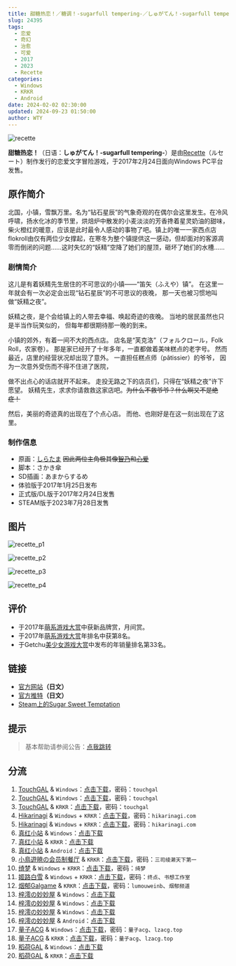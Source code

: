 ```yaml
---
title: 甜糖热恋！／糖调！-sugarfull tempering-／しゅがてん！-sugarfull tempering-
slug: 24395
tags:
  - 恋爱
  - 奇幻
  - 治愈
  - 可爱
  - 2017
  - 2023
  - Recette
categories:
  - Windows
  - KRKR
  - Android
date: 2024-02-02 02:30:00
updated: 2024-09-23 01:50:00
author: WTY
---
```


![recette](https://static.saop.cc/vns/img/recette.webp)

**甜糖热恋！**（日语：**しゅがてん！-sugarfull tempering-**）是由[Recette](https://zh.moegirl.org.cn/Recette)（ルセート）制作发行的恋爱文字冒险游戏，于2017年2月24日面向Windows PC平台发售。

<!-- more -->

## 原作简介

北国，小镇，雪飘万里。名为“钻石星辰”的气象奇观的在偶尔会这里发生。在冷风呼啸，扬水化冰的季节里，烘焙炉中散发的小麦淡淡的芳香搀着星灵奶油的甜味，柴火橙红的暖意，应该是此时最令人感动的事物了吧。镇上的唯一一家西点店flokroll由仅有两位少女撑起，在寒冬为整个镇提供这一感动，但却面对的客源凋零而倒闭的问题……这时失忆的“妖精”空降了她们的屋顶，砸坏了她们的水槽……

### 剧情简介

这儿是有着妖精先生居住的不可思议的小镇——“笛矢（ふえや）镇”。
在这里一年就会有一次必定会出现“钻石星辰”的不可思议的夜晚，
那一天也被习惯地叫做“妖精之夜”。

妖精之夜，是个会给镇上的人带去幸福、唤起奇迹的夜晚。
当地的居民虽然也只是半当作玩笑似的，
但每年都很期待那一晚的到来。

小镇的郊外，有着一间不大的西点店。
店名是“芙克洛”（フォルクロール，Folk Roll，农家卷）。
那是家已经开了十年多年，一直都做着美味糕点的老字号。
然而最近，店里的经营状况却出现了意外。
一直担任糕点师（pâtissier）的爷爷，
因为一次意外受伤而不得不住进了医院，

做不出点心的话店就开不起来。
走投无路之下的店员们，只得在“妖精之夜”许下愿望。
妖精先生，求求你请救救这家店吧。~~为什么不救爷爷？什么啊又不是绝症！~~

然后，美丽的奇迹真的出现在了个点心店。
而他、也刚好是在这一刻出现在了这里。

### 制作信息

- 原画：[しらたま](https://zh.moegirl.org.cn/白玉) ~~因此两位主角极其像[智乃](https://zh.moegirl.org.cn/香风智乃)和[心爱](https://zh.moegirl.org.cn/保登心爱)~~
- 脚本：さかき傘
- SD插画：あまからするめ
- 体验版于2017年1月25日发布
- 正式版/DL版于2017年2月24日发售
- STEAM版于2023年7月28日发售

## 图片

![recette_p1](https://static.saop.cc/vns/img/recette_p1.webp)

![recette_p2](https://static.saop.cc/vns/img/recette_p2.webp)

![recette_p3](https://static.saop.cc/vns/img/recette_p3.webp)

![recette_p4](https://static.saop.cc/vns/img/recette_p4.webp)

## 评价

- 于2017年[萌系游戏大赏](https://zh.moegirl.org.cn/萌系游戏大赏)中获新品牌赏，月间赏。
- 于2017年[萌系游戏大赏](https://zh.moegirl.org.cn/萌系游戏大赏)年排名中获第8名。
- 于Getchu[美少女游戏大赏](https://zh.moegirl.org.cn/美少女游戏大赏)中发布的年销量排名第33名。

## 链接

- [官方网站](http://recette.clearrave.co.jp/index.html)**（日文）**
- [官方推特](https://twitter.com/info_recette)**（日文）**
- [Steam上的Sugar Sweet Temptation](https://store.steampowered.com/app/2374590/Sugar_Sweet_Temptation/)

## 提示

> 基本帮助请参阅公告：[点我跳转](/)

## 分流

1. [TouchGAL](https://www.touchgal.us/) & `Windows`：[点击下载](https://pan.touchgal.net/s/Zl9Sa)，密码：`touchgal`
2. [TouchGAL](https://www.touchgal.us/) & `Windows`：[点击下载](https://pan.touchgal.net/s/5wjIE)，密码：`touchgal`
3. [TouchGAL](https://www.touchgal.us/) & `KRKR`：[点击下载](https://pan.touchgal.net/s/NP5TO)，密码：`touchgal`
4. [Hikarinagi](https://www.hikarinagi.net/) & `Windows` + `KRKR`：[点击下载](https://pan.yurari.moe/s/36ruJ)，密码：`hikarinagi.com`
5. [Hikarinagi](https://www.hikarinagi.net/) & `Windows` + `KRKR`：[点击下载](https://pan.yurari.moe/s/6827tA)，密码：`hikarinagi.com`
6. [真红小站](https://www.shinnku.com/) & `Windows`：[点击下载](https://www.shinnku.com/api/download/zd/1001-1500/[170224][Recette]%20%E3%81%97%E3%82%85%E3%81%8C%E3%81%A6%E3%82%93%EF%BC%81-sugarfull%20tempering-%20[%E7%B3%96%E8%B0%83!].rar)
7. [真红小站](https://www.shinnku.com/) & `KRKR`：[点击下载](https://www.shinnku.com/api/download/0/krkr/%E7%B3%96%E8%B0%83.7z)
8. [真红小站](https://www.shinnku.com/) & `Android`：[点击下载](https://www.shinnku.com/api/download/0/apk/%E5%86%B7%E7%8B%90/1500-2000/1555-%E7%B3%96%E8%B0%83.apk)
9. [小鳥遊暁の会员制餐厅](https://t-satoru.top/) & `KRKR`：[点击下载](https://pan.t-satoru.top/d/ode5/Galgames/%E3%80%90%E8%87%AA%E5%B0%81%E5%8C%85%E3%80%91%E5%8E%9F%E5%88%9B%E4%BD%9C%E5%93%81/%E7%B3%96%E8%B0%83/KR_%E5%B8%8C%E6%9C%88%E5%AD%A6%E9%99%A2_%E7%B3%96%E8%B0%83_od.rar)，密码：`三司绫濑天下第一`
10. [绮梦](https://acgs.one/) & `Windows` + `KRKR`：[点击下载](https://game.acgs.one/game/415.html)，密码：`绮梦`
11. [姬路白雪](https://jlbx.xyz/) & `Windows` + `KRKR`：[点击下载](https://pan.jlbx.xyz/?s=%E7%B3%96%E8%B0%83)，密码：`终点`、`书想工作室`
12. [烟郁Galgame](https://yanyugal.top/) & `KRKR`：[点击下载](https://yanyugal.top/d/disk1/%E5%B0%8F%E5%B0%8F%E7%9A%84%E5%88%86%E4%BA%AB%EF%BC%88PC%EF%BC%86%E5%AE%89%E5%8D%93%EF%BC%89/%E5%AE%89%E5%8D%93/krkr/%E7%B3%96%E8%B0%83.7z)，密码：`lumouweinb`、`烟郁频道`
13. [梓澪の妙妙屋](https://zi0.cc/) & `Windows`：[点击下载](https://zi0.cc/d/%60%E3%80%90%E5%90%88%E9%9B%86%E7%B3%BB%E5%88%97%E3%80%91/%E5%8D%97%2BGalGame%E6%B1%89%E5%8C%96%E5%8C%BA%E5%85%A8%E5%8C%BA%E8%B5%84%E6%BA%90%E5%A4%87%E4%BB%BD/1/20/%5BRecette%5D%20%E3%81%97%E3%82%85%E3%81%8C%E3%81%A6%E3%82%93%EF%BC%81-sugarfull%20tempering-%20%20%E7%94%9C%E7%B3%96%E7%83%AD%E6%81%8B%20%E6%B1%89%E5%8C%96%E7%A1%AC%E7%9B%98%E7%89%88%5B%E5%AE%98%E6%96%B9%E4%B8%AD%E6%96%87%5D%5B3.13G%5D%5BBDOD%5D.zip?sign=Mpd1MfHGcFXmBsvn1m5okr5BhYDsR812sSLnY0QKl5Y=:0)
14. [梓澪の妙妙屋](https://zi0.cc/) & `Windows`：[点击下载](https://zi0.cc/d/%60%E3%80%90%E5%90%88%E9%9B%86%E7%B3%BB%E5%88%97%E3%80%91/%E6%B1%89%E5%8C%96galgame%E4%BC%9A%E7%A4%BE%E5%90%88%E9%9B%86/%E6%B1%89%E5%8C%96%E4%BC%9A%E7%A4%BE%E5%90%88%E9%9B%86%E9%83%A8%E5%88%86%20part6/Clear%20Rave/%E5%85%B6%E4%BB%96%E6%B1%89%E5%8C%96%E7%89%88/%5B170224%5D%5BRecette%5D%20%E3%81%97%E3%82%85%E3%81%8C%E3%81%A6%E3%82%93%EF%BC%81-sugarfull%20tempering-%20%5B%E7%B3%96%E8%B0%83!%5D.rar?sign=LSZIFn9EFevCDem70b81nuWbS0h2g-b4Sgd5gR3EIFA=:0)
15. [梓澪の妙妙屋](https://zi0.cc/) & `Windows`：[点击下载](https://zi0.cc/d/%60%E3%80%90%E5%90%88%E9%9B%86%E7%B3%BB%E5%88%97%E3%80%91/%E5%8D%97%2BGalGame%E6%B1%89%E5%8C%96%E5%8C%BA%E5%85%A8%E5%8C%BA%E8%B5%84%E6%BA%90%E5%A4%87%E4%BB%BD/1/20/%5BRecette%5D%20%E3%81%97%E3%82%85%E3%81%8C%E3%81%A6%E3%82%93%EF%BC%81-sugarfull%20tempering-%20%20%E7%B3%96%E8%B0%83%EF%BC%81V1.10%E6%B1%89%E5%8C%96%E7%A1%AC%E7%9B%98%E7%89%88%5B%E5%B8%8C%E6%9C%88%E5%AD%A6%E5%9B%AD%E6%B1%89%E5%8C%96%E7%BB%84%5D.zip?sign=YgEhkf0fAGUawQhCxRlHuWsL5uybvKYQQyYt3NPf3Ic=:0)
16. [梓澪の妙妙屋](https://zi0.cc/) & `Android`：[点击下载](https://zi0.cc/d/%60%E3%80%90%E5%BD%92%20%E6%A1%A3%E3%80%91/%E3%80%90%E5%AE%89%E5%8D%93%E5%90%88%E9%9B%86%E3%80%91/025/%E7%B3%96%E8%B0%83.apk?sign=O3o6KNTcSjlSVpKy67rV1WBqPiySUJ2xQJw2Uj5NMek=:0)
17. [量子ACG](https://lzacg.org/) & `Windows`：[点击下载](https://lzacg.org/529)，密码：`量子acg`、`lzacg.top`
18. [量子ACG](https://lzacg.org/) & `KRKR`：[点击下载](https://lzacg.org/3439)，密码：`量子acg`、`lzacg.top`
19. [稻荷GAL](https://inarigal.com/) & `Windows`：[点击下载](https://inarigal.com/detail/944)
20. [稻荷GAL](https://inarigal.com/) & `KRKR`：[点击下载](https://inarigal.com/detail/11086)
